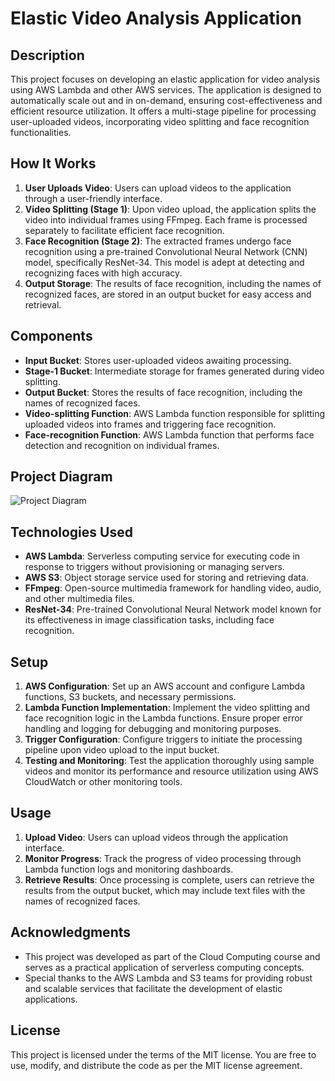 # Elastic Video Analysis Application

## Description
This project focuses on developing an elastic application for video analysis using AWS Lambda and other AWS services. The application is designed to automatically scale out and in on-demand, ensuring cost-effectiveness and efficient resource utilization. It offers a multi-stage pipeline for processing user-uploaded videos, incorporating video splitting and face recognition functionalities.

## How It Works
1. **User Uploads Video**: Users can upload videos to the application through a user-friendly interface.
2. **Video Splitting (Stage 1)**: Upon video upload, the application splits the video into individual frames using FFmpeg. Each frame is processed separately to facilitate efficient face recognition.
3. **Face Recognition (Stage 2)**: The extracted frames undergo face recognition using a pre-trained Convolutional Neural Network (CNN) model, specifically ResNet-34. This model is adept at detecting and recognizing faces with high accuracy.
4. **Output Storage**: The results of face recognition, including the names of recognized faces, are stored in an output bucket for easy access and retrieval.

## Components
- **Input Bucket**: Stores user-uploaded videos awaiting processing.
- **Stage-1 Bucket**: Intermediate storage for frames generated during video splitting.
- **Output Bucket**: Stores the results of face recognition, including the names of recognized faces.
- **Video-splitting Function**: AWS Lambda function responsible for splitting uploaded videos into frames and triggering face recognition.
- **Face-recognition Function**: AWS Lambda function that performs face detection and recognition on individual frames.

## Project Diagram
![Project Diagram](https://github.com/VladKuzR/Cloud_Computing/assets/123952016/2db4ee3d-e301-4145-9de4-5cf354f8da7a)

## Technologies Used
- **AWS Lambda**: Serverless computing service for executing code in response to triggers without provisioning or managing servers.
- **AWS S3**: Object storage service used for storing and retrieving data.
- **FFmpeg**: Open-source multimedia framework for handling video, audio, and other multimedia files.
- **ResNet-34**: Pre-trained Convolutional Neural Network model known for its effectiveness in image classification tasks, including face recognition.

## Setup
1. **AWS Configuration**: Set up an AWS account and configure Lambda functions, S3 buckets, and necessary permissions.
2. **Lambda Function Implementation**: Implement the video splitting and face recognition logic in the Lambda functions. Ensure proper error handling and logging for debugging and monitoring purposes.
3. **Trigger Configuration**: Configure triggers to initiate the processing pipeline upon video upload to the input bucket.
4. **Testing and Monitoring**: Test the application thoroughly using sample videos and monitor its performance and resource utilization using AWS CloudWatch or other monitoring tools.

## Usage
1. **Upload Video**: Users can upload videos through the application interface.
2. **Monitor Progress**: Track the progress of video processing through Lambda function logs and monitoring dashboards.
3. **Retrieve Results**: Once processing is complete, users can retrieve the results from the output bucket, which may include text files with the names of recognized faces.

## Acknowledgments
- This project was developed as part of the Cloud Computing course and serves as a practical application of serverless computing concepts.
- Special thanks to the AWS Lambda and S3 teams for providing robust and scalable services that facilitate the development of elastic applications.

## License
This project is licensed under the terms of the MIT license. You are free to use, modify, and distribute the code as per the MIT license agreement.
